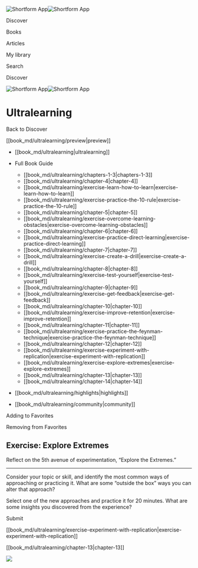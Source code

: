 ![Shortform App](/img/logo.36a2399e.svg)![Shortform App](/img/logo-dark.70c1b072.svg)

Discover

Books

Articles

My library

Search

Discover

![Shortform App](/img/logo.36a2399e.svg)![Shortform App](/img/logo-dark.70c1b072.svg)

# Ultralearning

Back to Discover

[[book_md/ultralearning/preview|preview]]

  * [[book_md/ultralearning|ultralearning]]
  * Full Book Guide

    * [[book_md/ultralearning/chapters-1-3|chapters-1-3]]
    * [[book_md/ultralearning/chapter-4|chapter-4]]
    * [[book_md/ultralearning/exercise-learn-how-to-learn|exercise-learn-how-to-learn]]
    * [[book_md/ultralearning/exercise-practice-the-10-rule|exercise-practice-the-10-rule]]
    * [[book_md/ultralearning/chapter-5|chapter-5]]
    * [[book_md/ultralearning/exercise-overcome-learning-obstacles|exercise-overcome-learning-obstacles]]
    * [[book_md/ultralearning/chapter-6|chapter-6]]
    * [[book_md/ultralearning/exercise-practice-direct-learning|exercise-practice-direct-learning]]
    * [[book_md/ultralearning/chapter-7|chapter-7]]
    * [[book_md/ultralearning/exercise-create-a-drill|exercise-create-a-drill]]
    * [[book_md/ultralearning/chapter-8|chapter-8]]
    * [[book_md/ultralearning/exercise-test-yourself|exercise-test-yourself]]
    * [[book_md/ultralearning/chapter-9|chapter-9]]
    * [[book_md/ultralearning/exercise-get-feedback|exercise-get-feedback]]
    * [[book_md/ultralearning/chapter-10|chapter-10]]
    * [[book_md/ultralearning/exercise-improve-retention|exercise-improve-retention]]
    * [[book_md/ultralearning/chapter-11|chapter-11]]
    * [[book_md/ultralearning/exercise-practice-the-feynman-technique|exercise-practice-the-feynman-technique]]
    * [[book_md/ultralearning/chapter-12|chapter-12]]
    * [[book_md/ultralearning/exercise-experiment-with-replication|exercise-experiment-with-replication]]
    * [[book_md/ultralearning/exercise-explore-extremes|exercise-explore-extremes]]
    * [[book_md/ultralearning/chapter-13|chapter-13]]
    * [[book_md/ultralearning/chapter-14|chapter-14]]
  * [[book_md/ultralearning/highlights|highlights]]
  * [[book_md/ultralearning/community|community]]



Adding to Favorites 

Removing from Favorites 

## Exercise: Explore Extremes

Reflect on the 5th avenue of experimentation, “Explore the Extremes.”

* * *

Consider your topic or skill, and identify the most common ways of approaching or practicing it. What are some “outside the box” ways you can alter that approach?

Select one of the new approaches and practice it for 20 minutes. What are some insights you discovered from the experience?

Submit 

[[book_md/ultralearning/exercise-experiment-with-replication|exercise-experiment-with-replication]]

[[book_md/ultralearning/chapter-13|chapter-13]]

![](https://bat.bing.com/action/0?ti=56018282&Ver=2&mid=83c2ad45-7f8c-4885-bbc1-2d4316bdc884&sid=72e6e650642c11eeb2dd2161d176fe8d&vid=72e70890642c11eeb72d79fe7b6df2c6&vids=0&msclkid=N&pi=0&lg=en-US&sw=800&sh=600&sc=24&nwd=1&tl=Shortform%20%7C%20Book&p=https%3A%2F%2Fwww.shortform.com%2Fapp%2Fbook%2Fultralearning%2Fexercise-explore-extremes&r=&lt=987&evt=pageLoad&sv=1&rn=243203)
